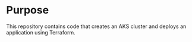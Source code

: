 # Purpose

This repository contains code that creates an AKS cluster and deploys an application using Terraform.


